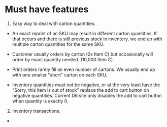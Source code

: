 
# Must have features

1. Easy way to deal with carton quantities.

  - An exact reprint of an SKU may result in different carton quantities. If that occurs and there is still previous stock in inventory, we end up with multiple carton quantities for the same SKU.
  
  - Customer usually orders by carton (2x Item C) but occasionally will order by exact quantity needed. (10,000 Item C)
  
  - Print orders rarely fill an even number of cartons.  We usually end up with one smaller "short" carton on each SKU.
  
  - Inventory quantities must not be negative, or at the very least have the "Sorry, this item is out of stock" replace the add to cart button on negative quantities.  Current D6 site only disables the add to cart button when quantity is exactly 0.

2. Inventory transactions.

  - 

